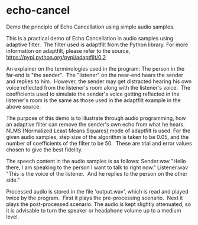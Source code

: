 # echo-cancel
Demo the principle of Echo Cancellation using simple audio samples.

This is a practical demo of Echo Cancellation in audio samples using adaptive filter.  The filter used is adaptfilt from the Python library. For more information on adaptfilt, please refer to the source, https://pypi.python.org/pypi/adaptfilt/0.2

An explainer on the terminologies used in the program: The person in the far-end is "the sender".  The "listener" on the near-end hears the sender and replies to him.  However, the sender may get distracted hearing his own voice reflected from the listener's room along with the listener's voice.  
The coefficients used to simulate the sender's voice getting reflected in the listener's room is the same as those used in the adaptfilt example in the above source.

The purpose of this demo is to illustrate through audio programming, how an adaptive filter can remove the sender's own echo from what he hears. 
NLMS (Normalized Least Means Squares) mode of adaptfilt is used. For the given audio samples, step size of the algorithm is taken to be 0.05, and the number of coefficients of the filter to be 50.  These are trial and error values chosen to give the best fidelity.

The speech content in the audio samples is as follows:
Sender.wav "Hello there, I am speaking to the person I want to talk to right now."
Listener.wav "This is the voice of the listener.  And he replies to the person on the other side."

Processed audio is stored in the file 'output.wav', which is read and played twice by the program.  First it plays the pre-processing scenario.  Next it plays the post-processed scenario.  The audio is kept slightly attenuated, so it is advisable to turn the speaker or headphone volume up to a medium level.
